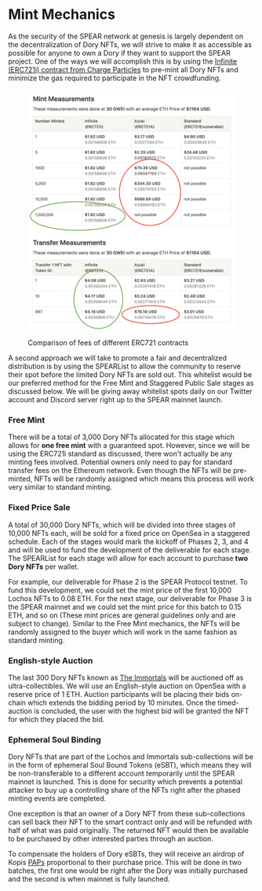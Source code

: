 # Mint Mechanics

As the security of the SPEAR network at genesis is largely dependent on the decentralization of Dory NFTs, we will strive to make it as accessible as possible for anyone to own a Dory if they want to support the SPEAR project. One of the ways we will accomplish this is by using the [Infinite (ERC721i) contract from Charge Particles](https://medium.com/charged-particles/infinite-erc721i-pre-minting-1-million-nfts-for-3-9a791a1f9a33) to pre-mint all Dory NFTs and minimize the gas required to participate in the NFT crowdfunding.

<figure><img src="../../.gitbook/assets/Infinite Mint Fees.png" alt=""><figcaption><p>Comparison of fees of different ERC721 contracts</p></figcaption></figure>

A second approach we will take to promote a fair and decentralized distribution is by using the SPEARList to allow the community to reserve their spot before the limited Dory NFTs are sold out. This whitelist would be our preferred method for the Free Mint and Staggered Public Sale stages as discussed below. We will be giving away whitelist spots daily on our Twitter account and Discord server right up to the SPEAR mainnet launch.

### Free Mint

There will be a total of 3,000 Dory NFTs allocated for this stage which allows for **one free mint** with a guaranteed spot. However, since we will be using the ERC721i standard as discussed, there won't actually be any minting fees involved. Potential owners only need to pay for standard transfer fees on the Ethereum network. Even though the NFTs will be pre-minted, NFTs will be randomly assigned which means this process will work very similar to standard minting.

### Fixed Price Sale

A total of 30,000 Dory NFTs, which will be divided into three stages of 10,000 NFTs each, will be sold for a fixed price on OpenSea in a staggered schedule. Each of the stages would mark the kickoff of Phases 2, 3, and 4 and will be used to fund the development of the deliverable for each stage. The SPEARList for each stage will allow for each account to purchase **two Dory NFTs** per wallet.

For example, our deliverable for Phase 2 is the SPEAR Protocol testnet. To fund this development, we could set the mint price of the first 10,000 Lochos NFTs to 0.08 ETH. For the next stage, our deliverable for Phase 3 is the SPEAR mainnet and we could set the mint price for this batch to 0.15 ETH, and so on (These mint prices are general guidelines only and are subject to change). Similar to the Free Mint mechanics, the NFTs will be randomly assigned to the buyer which will work in the same fashion as standard minting.

### English-style Auction

The last 300 Dory NFTs known as [The Immortals](supply-schedule.md#the-immortals) will be auctioned off as ultra-collectibles. We will use an English-style auction on OpenSea with a reserve price of 1 ETH. Auction participants will be placing their bids on-chain which extends the bidding period by 10 minutes. Once the timed-auction is concluded, the user with the highest bid will be granted the NFT for which they placed the bid.

### Ephemeral Soul Binding

Dory NFTs that are part of the Lochos and Immortals sub-collections will be in the form of ephemeral Soul Bound Tokens (eSBT), which means they will be non-transferable to a different account temporarily until the SPEAR mainnet is launched. This is done for security which prevents a potential attacker to buy up a controlling share of the NFTs right after the phased minting events are completed.

One exception is that an owner of a Dory NFT from these sub-collections can sell back their NFT to the smart contract only and will be refunded with half of what was paid originally. The returned NFT would then be available to be purchased by other interested parties through an auction.

To compensate the holders of Dory eSBTs, they will receive an airdrop of Kopis [PAPs](https://docs.spear.technology/spear-dory-nft/whitepaper/nft-utility#persistent-account-pass) proportional to their purchase price. This will be done in two batches, the first one would be right after the Dory was initially purchased and the second is when mainnet is fully launched.
